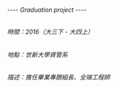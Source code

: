 ###### ---- Graduation project ----
###### 時間：2016（大三下 - 大四上）
###### 地點：世新大學資管系
###### 描述：擔任畢業專題組長、全端工程師
